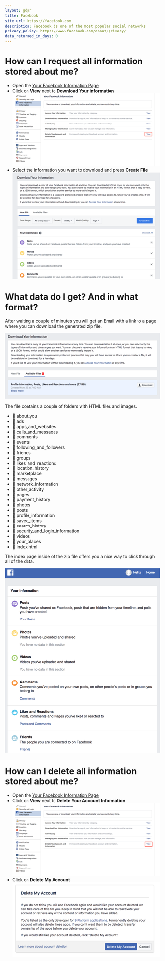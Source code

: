 ```yaml
---
layout: gdpr
title: Facebook
site_url: https://facebook.com
description: Facebook is one of the most popular social networks
privacy_policy: https://www.facebook.com/about/privacy/
data_returned_in_days: 0
---
```

# How can I request all information stored about me?

* Open the [Your Facebook Information Page](https://www.facebook.com/settings?tab=your_facebook_information)
* Click on **View** next to **Download Your information**
  ![Download your information screen](/images/sites/facebook/step1.png)
* Select the information you want to download and press **Create File**
  ![Select information screen](/images/sites/facebook/step2.png)

# What data do I get? And in what format?

After waiting a couple of minutes you will get an Email with a link
to a page where you can download the generated zip file.

![Download file page](/images/sites/facebook/step5.png)

The file contains a couple of folders with HTML files and images.

<ul>
  <li>&#128193; about_you</li>
  <li>&#128193; ads</li>
  <li>&#128193; apps_and_websites</li>
  <li>&#128193; calls_and_messages</li>
  <li>&#128193; comments</li>
  <li>&#128193; events</li>
  <li>&#128193; following_and_followers</li>
  <li>&#128193; friends</li>
  <li>&#128193; groups</li>
  <li>&#128193; likes_and_reactions</li>
  <li>&#128193; location_history</li>
  <li>&#128193; marketplace</li>
  <li>&#128193; messages</li>
  <li>&#128193; network_information</li>
  <li>&#128193; other_activity</li>
  <li>&#128193; pages</li>
  <li>&#128193; payment_history</li>
  <li>&#128193; photos</li>
  <li>&#128193; posts</li>
  <li>&#128193; profile_information</li>
  <li>&#128193; saved_items</li>
  <li>&#128193; search_history</li>
  <li>&#128193; security_and_login_information</li>
  <li>&#128193; videos</li>
  <li>&#128193; your_places</li>
  <li>&#128196; index.html</li>
</ul>

The index page inside of the zip file offers you a nice way to click 
through all of the data.

![index page](/images/sites/facebook/html.png)

# How can I delete all information stored about me?

* Open the [Your Facebook Information Page](https://www.facebook.com/settings?tab=your_facebook_information)
* Click on **View** next to **Delete Your Account Information**
  ![screenshot 4](/images/sites/facebook/step3.png)
* Click on **Delete My Account**
  ![screenshot 4](/images/sites/facebook/step4.png)
